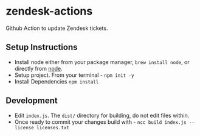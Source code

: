 # zendesk-actions
Github Action to update Zendesk tickets.

## Setup Instructions
* Install node either from your package manager, `brew install node`, or directly from [node](https://nodejs.org).
* Setup project. From your terminal - `npm init -y`
* Install Dependencies `npm install`

## Development
* Edit `index.js`. The `dist/` directory for building, do not edit files within.
* Once ready to commit your changes build with - `ncc build index.js --license licenses.txt`

